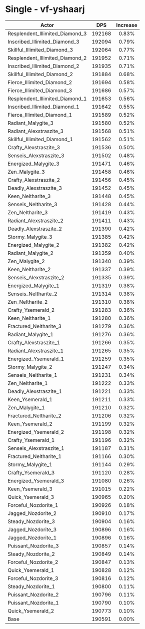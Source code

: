 # Single - vf-yshaarj
| Actor | DPS | Increase |
|---|:---:|:---:|
|Resplendent_Illimited_Diamond_3|192168|0.83%|
|Inscribed_Illimited_Diamond_3|192094|0.79%|
|Skillful_Illimited_Diamond_3|192064|0.77%|
|Resplendent_Illimited_Diamond_2|191952|0.71%|
|Inscribed_Illimited_Diamond_2|191935|0.71%|
|Skillful_Illimited_Diamond_2|191884|0.68%|
|Fierce_Illimited_Diamond_2|191694|0.58%|
|Fierce_Illimited_Diamond_3|191686|0.57%|
|Resplendent_Illimited_Diamond_1|191653|0.56%|
|Inscribed_Illimited_Diamond_1|191642|0.55%|
|Fierce_Illimited_Diamond_1|191589|0.52%|
|Radiant_Malygite_3|191580|0.52%|
|Radiant_Alexstraszite_3|191568|0.51%|
|Skillful_Illimited_Diamond_1|191562|0.51%|
|Crafty_Alexstraszite_3|191536|0.50%|
|Senseis_Alexstraszite_3|191502|0.48%|
|Energized_Malygite_3|191471|0.46%|
|Zen_Malygite_3|191458|0.46%|
|Crafty_Alexstraszite_2|191456|0.45%|
|Deadly_Alexstraszite_3|191452|0.45%|
|Keen_Neltharite_3|191448|0.45%|
|Senseis_Neltharite_3|191428|0.44%|
|Zen_Neltharite_3|191419|0.43%|
|Radiant_Alexstraszite_2|191411|0.43%|
|Deadly_Alexstraszite_2|191390|0.42%|
|Stormy_Malygite_3|191385|0.42%|
|Energized_Malygite_2|191382|0.42%|
|Radiant_Malygite_2|191359|0.40%|
|Zen_Malygite_2|191340|0.39%|
|Keen_Neltharite_2|191337|0.39%|
|Senseis_Alexstraszite_2|191335|0.39%|
|Energized_Malygite_1|191319|0.38%|
|Senseis_Neltharite_2|191314|0.38%|
|Zen_Neltharite_2|191310|0.38%|
|Crafty_Ysemerald_2|191283|0.36%|
|Keen_Neltharite_1|191280|0.36%|
|Fractured_Neltharite_3|191279|0.36%|
|Radiant_Malygite_1|191276|0.36%|
|Crafty_Alexstraszite_1|191266|0.35%|
|Radiant_Alexstraszite_1|191265|0.35%|
|Energized_Ysemerald_1|191259|0.35%|
|Stormy_Malygite_2|191247|0.34%|
|Senseis_Neltharite_1|191231|0.34%|
|Zen_Neltharite_1|191222|0.33%|
|Deadly_Alexstraszite_1|191221|0.33%|
|Keen_Ysemerald_1|191211|0.33%|
|Zen_Malygite_1|191210|0.32%|
|Fractured_Neltharite_2|191206|0.32%|
|Keen_Ysemerald_2|191199|0.32%|
|Energized_Ysemerald_2|191198|0.32%|
|Crafty_Ysemerald_1|191196|0.32%|
|Senseis_Alexstraszite_1|191187|0.31%|
|Fractured_Neltharite_1|191166|0.30%|
|Stormy_Malygite_1|191144|0.29%|
|Crafty_Ysemerald_3|191120|0.28%|
|Energized_Ysemerald_3|191080|0.26%|
|Keen_Ysemerald_3|191015|0.22%|
|Quick_Ysemerald_3|190965|0.20%|
|Forceful_Nozdorite_1|190926|0.18%|
|Jagged_Nozdorite_2|190910|0.17%|
|Steady_Nozdorite_3|190904|0.16%|
|Jagged_Nozdorite_3|190896|0.16%|
|Jagged_Nozdorite_1|190896|0.16%|
|Puissant_Nozdorite_3|190857|0.14%|
|Steady_Nozdorite_2|190849|0.14%|
|Forceful_Nozdorite_2|190847|0.13%|
|Quick_Ysemerald_1|190828|0.12%|
|Forceful_Nozdorite_3|190816|0.12%|
|Steady_Nozdorite_1|190800|0.11%|
|Puissant_Nozdorite_2|190796|0.11%|
|Puissant_Nozdorite_1|190790|0.10%|
|Quick_Ysemerald_2|190773|0.10%|
|Base|190591|0.00%|
